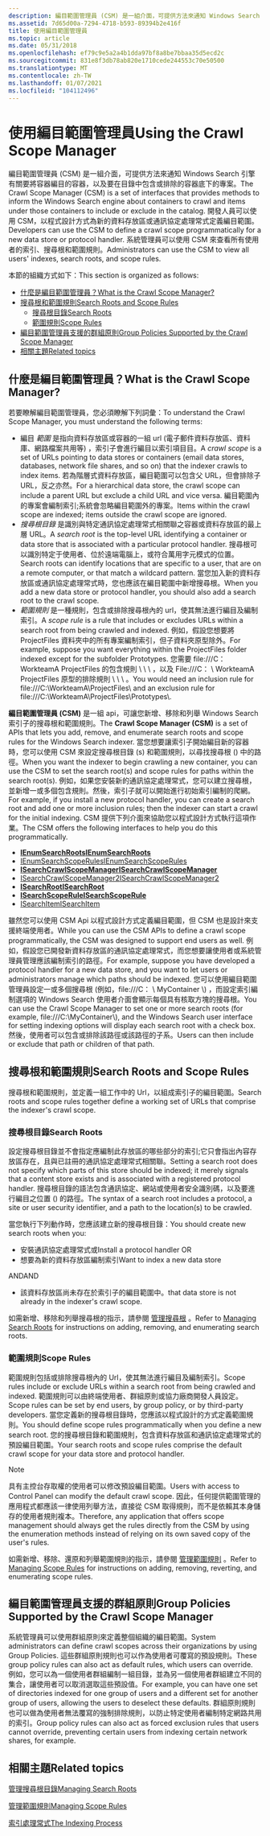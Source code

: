 ```yaml
---
description: 編目範圍管理員 (CSM) 是一組介面，可提供方法來通知 Windows Search 引擎有關要將容器編目的容器，以及要在目錄中包含或排除的容器底下的專案。
ms.assetid: 7d65d00a-7294-4718-b593-89394b2e416f
title: 使用編目範圍管理員
ms.topic: article
ms.date: 05/31/2018
ms.openlocfilehash: ef79c9e5a2a4b1dda97bf8a8be7bbaa35d5ecd2c
ms.sourcegitcommit: 831e8f3db78ab820e1710cede244553c70e50500
ms.translationtype: MT
ms.contentlocale: zh-TW
ms.lasthandoff: 01/07/2021
ms.locfileid: "104112496"
---
```

# <a name="using-the-crawl-scope-manager"></a><span data-ttu-id="28180-103">使用編目範圍管理員</span><span class="sxs-lookup"><span data-stu-id="28180-103">Using the Crawl Scope Manager</span></span>

<span data-ttu-id="28180-104">編目範圍管理員 (CSM) 是一組介面，可提供方法來通知 Windows Search 引擎有關要將容器編目的容器，以及要在目錄中包含或排除的容器底下的專案。</span><span class="sxs-lookup"><span data-stu-id="28180-104">The Crawl Scope Manager (CSM) is a set of interfaces that provides methods to inform the Windows Search engine about containers to crawl and items under those containers to include or exclude in the catalog.</span></span> <span data-ttu-id="28180-105">開發人員可以使用 CSM，以程式設計方式為新的資料存放區或通訊協定處理常式定義編目範圍。</span><span class="sxs-lookup"><span data-stu-id="28180-105">Developers can use the CSM to define a crawl scope programmatically for a new data store or protocol handler.</span></span> <span data-ttu-id="28180-106">系統管理員可以使用 CSM 來查看所有使用者的索引、搜尋根和範圍規則。</span><span class="sxs-lookup"><span data-stu-id="28180-106">Administrators can use the CSM to view all users' indexes, search roots, and scope rules.</span></span>

<span data-ttu-id="28180-107">本節的組織方式如下：</span><span class="sxs-lookup"><span data-stu-id="28180-107">This section is organized as follows:</span></span>

-   [<span data-ttu-id="28180-108">什麼是編目範圍管理員？</span><span class="sxs-lookup"><span data-stu-id="28180-108">What is the Crawl Scope Manager?</span></span>](#what-is-the-crawl-scope-manager)
-   [<span data-ttu-id="28180-109">搜尋根和範圍規則</span><span class="sxs-lookup"><span data-stu-id="28180-109">Search Roots and Scope Rules</span></span>](#search-roots-and-scope-rules)
    -   [<span data-ttu-id="28180-110">搜尋根目錄</span><span class="sxs-lookup"><span data-stu-id="28180-110">Search Roots</span></span>](#search-roots-and-scope-rules)
    -   [<span data-ttu-id="28180-111">範圍規則</span><span class="sxs-lookup"><span data-stu-id="28180-111">Scope Rules</span></span>](#scope-rules)
-   [<span data-ttu-id="28180-112">編目範圍管理員支援的群組原則</span><span class="sxs-lookup"><span data-stu-id="28180-112">Group Policies Supported by the Crawl Scope Manager</span></span>](#group-policies-supported-by-the-crawl-scope-manager)
-   [<span data-ttu-id="28180-113">相關主題</span><span class="sxs-lookup"><span data-stu-id="28180-113">Related topics</span></span>](#related-topics)

## <a name="what-is-the-crawl-scope-manager"></a><span data-ttu-id="28180-114">什麼是編目範圍管理員？</span><span class="sxs-lookup"><span data-stu-id="28180-114">What is the Crawl Scope Manager?</span></span>

<span data-ttu-id="28180-115">若要瞭解編目範圍管理員，您必須瞭解下列詞彙：</span><span class="sxs-lookup"><span data-stu-id="28180-115">To understand the Crawl Scope Manager, you must understand the following terms:</span></span>

-   <span data-ttu-id="28180-116">編目 *範圍* 是指向資料存放區或容器的一組 url (電子郵件資料存放區、資料庫、網路檔案共用等) ，索引子會進行編目以索引項目目。</span><span class="sxs-lookup"><span data-stu-id="28180-116">A *crawl scope* is a set of URLs pointing to data stores or containers (email data stores, databases, network file shares, and so on) that the indexer crawls to index items.</span></span> <span data-ttu-id="28180-117">若為階層式資料存放區，編目範圍可以包含父 URL，但會排除子 URL，反之亦然。</span><span class="sxs-lookup"><span data-stu-id="28180-117">For a hierarchical data store, the crawl scope can include a parent URL but exclude a child URL and vice versa.</span></span> <span data-ttu-id="28180-118">編目範圍內的專案會編制索引;系統會忽略編目範圍外的專案。</span><span class="sxs-lookup"><span data-stu-id="28180-118">Items within the crawl scope are indexed; items outside the crawl scope are ignored.</span></span>
-   <span data-ttu-id="28180-119">*搜尋根目錄* 是識別與特定通訊協定處理常式相關聯之容器或資料存放區的最上層 URL。</span><span class="sxs-lookup"><span data-stu-id="28180-119">A *search root* is the top-level URL identifying a container or data store that is associated with a particular protocol handler.</span></span> <span data-ttu-id="28180-120">搜尋根可以識別特定于使用者、位於遠端電腦上，或符合萬用字元模式的位置。</span><span class="sxs-lookup"><span data-stu-id="28180-120">Search roots can identify locations that are specific to a user, that are on a remote computer, or that match a wildcard pattern.</span></span> <span data-ttu-id="28180-121">當您加入新的資料存放區或通訊協定處理常式時，您也應該在編目範圍中新增搜尋根。</span><span class="sxs-lookup"><span data-stu-id="28180-121">When you add a new data store or protocol handler, you should also add a search root to the crawl scope.</span></span>
-   <span data-ttu-id="28180-122">*範圍規則* 是一種規則，包含或排除搜尋根內的 url，使其無法進行編目及編制索引。</span><span class="sxs-lookup"><span data-stu-id="28180-122">A *scope rule* is a rule that includes or excludes URLs within a search root from being crawled and indexed.</span></span> <span data-ttu-id="28180-123">例如，假設您想要將 ProjectFiles 資料夾中的所有專案編制索引，但子資料夾原型除外。</span><span class="sxs-lookup"><span data-stu-id="28180-123">For example, suppose you want everything within the ProjectFiles folder indexed except for the subfolder Prototypes.</span></span> <span data-ttu-id="28180-124">您需要 file:///C： WorkteamA ProjectFiles 的包含規則 \\ \\ \\ ，以及 File:///C： \\ WorkteamA ProjectFiles 原型的排除規則 \\ \\ \\ 。</span><span class="sxs-lookup"><span data-stu-id="28180-124">You would need an inclusion rule for file:///C:\\WorkteamA\\ProjectFiles\\ and an exclusion rule for file:///C:\\WorkteamA\\ProjectFiles\\Prototypes\\.</span></span>

<span data-ttu-id="28180-125">**編目範圍管理員 (CSM)** 是一組 api，可讓您新增、移除和列舉 Windows Search 索引子的搜尋根和範圍規則。</span><span class="sxs-lookup"><span data-stu-id="28180-125">The **Crawl Scope Manager (CSM)** is a set of APIs that lets you add, remove, and enumerate search roots and scope rules for the Windows Search indexer.</span></span> <span data-ttu-id="28180-126">當您想要讓索引子開始編目新的容器時，您可以使用 CSM 來設定搜尋根目錄 (s) 和範圍規則，以尋找搜尋根 () 中的路徑。</span><span class="sxs-lookup"><span data-stu-id="28180-126">When you want the indexer to begin crawling a new container, you can use the CSM to set the search root(s) and scope rules for paths within the search root(s).</span></span> <span data-ttu-id="28180-127">例如，如果您安裝新的通訊協定處理常式，您可以建立搜尋根，並新增一或多個包含規則。然後，索引子就可以開始進行初始索引編制的爬網。</span><span class="sxs-lookup"><span data-stu-id="28180-127">For example, if you install a new protocol handler, you can create a search root and add one or more inclusion rules; then the indexer can start a crawl for the initial indexing.</span></span> <span data-ttu-id="28180-128">CSM 提供下列介面來協助您以程式設計方式執行這項作業。</span><span class="sxs-lookup"><span data-stu-id="28180-128">The CSM offers the following interfaces to help you do this programmatically.</span></span>

-   [<span data-ttu-id="28180-129">**IEnumSearchRoots**</span><span class="sxs-lookup"><span data-stu-id="28180-129">**IEnumSearchRoots**</span></span>](/windows/desktop/api/Searchapi/nn-searchapi-ienumsearchroots)
-   [<span data-ttu-id="28180-130">IEnumSearchScopeRules</span><span class="sxs-lookup"><span data-stu-id="28180-130">IEnumSearchScopeRules</span></span>](/windows/win32/api/searchapi/nn-searchapi-ienumsearchscoperules)
-   [<span data-ttu-id="28180-131">**ISearchCrawlScopeManager**</span><span class="sxs-lookup"><span data-stu-id="28180-131">**ISearchCrawlScopeManager**</span></span>](/windows/desktop/api/Searchapi/nn-searchapi-isearchcrawlscopemanager)
-   [<span data-ttu-id="28180-132">ISearchCrawlScopeManager2</span><span class="sxs-lookup"><span data-stu-id="28180-132">ISearchCrawlScopeManager2</span></span>](/windows/win32/api/searchapi/nn-searchapi-isearchcrawlscopemanager2)
-   [<span data-ttu-id="28180-133">**ISearchRoot**</span><span class="sxs-lookup"><span data-stu-id="28180-133">**ISearchRoot**</span></span>](/windows/desktop/api/Searchapi/nn-searchapi-isearchroot)
-   [<span data-ttu-id="28180-134">**ISearchScopeRule**</span><span class="sxs-lookup"><span data-stu-id="28180-134">**ISearchScopeRule**</span></span>](/windows/desktop/api/Searchapi/nn-searchapi-isearchscoperule)
-   [<span data-ttu-id="28180-135">ISearchItem</span><span class="sxs-lookup"><span data-stu-id="28180-135">ISearchItem</span></span>](./-search-isearchitem.md)

<span data-ttu-id="28180-136">雖然您可以使用 CSM Api 以程式設計方式定義編目範圍，但 CSM 也是設計來支援終端使用者。</span><span class="sxs-lookup"><span data-stu-id="28180-136">While you can use the CSM APIs to define a crawl scope programmatically, the CSM was designed to support end users as well.</span></span> <span data-ttu-id="28180-137">例如，假設您已開發新資料存放區的通訊協定處理常式，而您想要讓使用者或系統管理員管理應該編制索引的路徑。</span><span class="sxs-lookup"><span data-stu-id="28180-137">For example, suppose you have developed a protocol handler for a new data store, and you want to let users or administrators manage which paths should be indexed.</span></span> <span data-ttu-id="28180-138">您可以使用編目範圍管理員設定一或多個搜尋根 (例如，file:///C： \\ MyContainer \\) ，而設定索引編制選項的 Windows Search 使用者介面會顯示每個具有核取方塊的搜尋根。</span><span class="sxs-lookup"><span data-stu-id="28180-138">You can use the Crawl Scope Manager to set one or more search roots (for example, file:///C:\\MyContainer\\), and the Windows Search user interface for setting indexing options will display each search root with a check box.</span></span> <span data-ttu-id="28180-139">然後，使用者可以包含或排除該路徑或該路徑的子系。</span><span class="sxs-lookup"><span data-stu-id="28180-139">Users can then include or exclude that path or children of that path.</span></span>

## <a name="search-roots-and-scope-rules"></a><span data-ttu-id="28180-140">搜尋根和範圍規則</span><span class="sxs-lookup"><span data-stu-id="28180-140">Search Roots and Scope Rules</span></span>

<span data-ttu-id="28180-141">搜尋根和範圍規則，並定義一組工作中的 Url，以組成索引子的編目範圍。</span><span class="sxs-lookup"><span data-stu-id="28180-141">Search roots and scope rules together define a working set of URLs that comprise the indexer's crawl scope.</span></span>

### <a name="search-roots"></a><span data-ttu-id="28180-142">搜尋根目錄</span><span class="sxs-lookup"><span data-stu-id="28180-142">Search Roots</span></span>

<span data-ttu-id="28180-143">設定搜尋根目錄並不會指定應編制此存放區的哪些部分的索引;它只會指出內容存放區存在，且與已註冊的通訊協定處理常式相關聯。</span><span class="sxs-lookup"><span data-stu-id="28180-143">Setting a search root does not specify which parts of this store should be indexed; it merely signals that a content store exists and is associated with a registered protocol handler.</span></span> <span data-ttu-id="28180-144">搜尋根目錄的語法包含通訊協定、網站或使用者安全識別碼，以及要進行編目之位置 () 的路徑。</span><span class="sxs-lookup"><span data-stu-id="28180-144">The syntax of a search root includes a protocol, a site or user security identifier, and a path to the location(s) to be crawled.</span></span>

<span data-ttu-id="28180-145">當您執行下列動作時，您應該建立新的搜尋根目錄：</span><span class="sxs-lookup"><span data-stu-id="28180-145">You should create new search roots when you:</span></span>

-   <span data-ttu-id="28180-146">安裝通訊協定處理常式或</span><span class="sxs-lookup"><span data-stu-id="28180-146">Install a protocol handler OR</span></span>
-   <span data-ttu-id="28180-147">想要為新的資料存放區編制索引</span><span class="sxs-lookup"><span data-stu-id="28180-147">Want to index a new data store</span></span>

<span data-ttu-id="28180-148">AND</span><span class="sxs-lookup"><span data-stu-id="28180-148">AND</span></span>

-   <span data-ttu-id="28180-149">該資料存放區尚未存在於索引子的編目範圍中。</span><span class="sxs-lookup"><span data-stu-id="28180-149">that data store is not already in the indexer's crawl scope.</span></span>

<span data-ttu-id="28180-150">如需新增、移除和列舉搜尋根的指示，請參閱 [管理搜尋根](-search-3x-wds-extidx-csm-searchroots.md) 。</span><span class="sxs-lookup"><span data-stu-id="28180-150">Refer to [Managing Search Roots](-search-3x-wds-extidx-csm-searchroots.md) for instructions on adding, removing, and enumerating search roots.</span></span>

### <a name="scope-rules"></a><span data-ttu-id="28180-151">範圍規則</span><span class="sxs-lookup"><span data-stu-id="28180-151">Scope Rules</span></span>

<span data-ttu-id="28180-152">範圍規則包括或排除搜尋根內的 Url，使其無法進行編目及編制索引。</span><span class="sxs-lookup"><span data-stu-id="28180-152">Scope rules include or exclude URLs within a search root from being crawled and indexed.</span></span> <span data-ttu-id="28180-153">範圍規則可以由終端使用者、群組原則或協力廠商開發人員設定。</span><span class="sxs-lookup"><span data-stu-id="28180-153">Scope rules can be set by end users, by group policy, or by third-party developers.</span></span> <span data-ttu-id="28180-154">當您定義新的搜尋根目錄時，您應該以程式設計的方式定義範圍規則。</span><span class="sxs-lookup"><span data-stu-id="28180-154">You should define scope rules programmatically when you define a new search root.</span></span> <span data-ttu-id="28180-155">您的搜尋根目錄和範圍規則，包含資料存放區和通訊協定處理常式的預設編目範圍。</span><span class="sxs-lookup"><span data-stu-id="28180-155">Your search roots and scope rules comprise the default crawl scope for your data store and protocol handler.</span></span>

> [!Note]  
> <span data-ttu-id="28180-156">具有主控台存取權的使用者可以修改預設編目範圍。</span><span class="sxs-lookup"><span data-stu-id="28180-156">Users with access to Control Panel can modify the default crawl scope.</span></span> <span data-ttu-id="28180-157">因此，任何提供範圍管理的應用程式都應該一律使用列舉方法，直接從 CSM 取得規則，而不是依賴其本身儲存的使用者規則複本。</span><span class="sxs-lookup"><span data-stu-id="28180-157">Therefore, any application that offers scope management should always get the rules directly from the CSM by using the enumeration methods instead of relying on its own saved copy of the user's rules.</span></span>

 

<span data-ttu-id="28180-158">如需新增、移除、還原和列舉範圍規則的指示，請參閱 [管理範圍規則](-search-3x-wds-extidx-csm-scoperules.md) 。</span><span class="sxs-lookup"><span data-stu-id="28180-158">Refer to [Managing Scope Rules](-search-3x-wds-extidx-csm-scoperules.md) for instructions on adding, removing, reverting, and enumerating scope rules.</span></span>

## <a name="group-policies-supported-by-the-crawl-scope-manager"></a><span data-ttu-id="28180-159">編目範圍管理員支援的群組原則</span><span class="sxs-lookup"><span data-stu-id="28180-159">Group Policies Supported by the Crawl Scope Manager</span></span>

<span data-ttu-id="28180-160">系統管理員可以使用群組原則來定義整個組織的編目範圍。</span><span class="sxs-lookup"><span data-stu-id="28180-160">System administrators can define crawl scopes across their organizations by using Group Policies.</span></span> <span data-ttu-id="28180-161">這些群組原則規則也可以作為使用者可覆寫的預設規則。</span><span class="sxs-lookup"><span data-stu-id="28180-161">These group policy rules can also act as default rules, which users can override.</span></span> <span data-ttu-id="28180-162">例如，您可以為一個使用者群組編制一組目錄，並為另一個使用者群組建立不同的集合，讓使用者可以取消選取這些預設值。</span><span class="sxs-lookup"><span data-stu-id="28180-162">For example, you can have one set of directories indexed for one group of users and a different set for another group of users, allowing the users to deselect these defaults.</span></span> <span data-ttu-id="28180-163">群組原則規則也可以做為使用者無法覆寫的強制排除規則，以防止特定使用者編制特定網路共用的索引。</span><span class="sxs-lookup"><span data-stu-id="28180-163">Group policy rules can also act as forced exclusion rules that users cannot override, preventing certain users from indexing certain network shares, for example.</span></span>

## <a name="related-topics"></a><span data-ttu-id="28180-164">相關主題</span><span class="sxs-lookup"><span data-stu-id="28180-164">Related topics</span></span>

<dl> <dt>

[<span data-ttu-id="28180-165">管理搜尋根目錄</span><span class="sxs-lookup"><span data-stu-id="28180-165">Managing Search Roots</span></span>](-search-3x-wds-extidx-csm-searchroots.md)
</dt> <dt>

[<span data-ttu-id="28180-166">管理範圍規則</span><span class="sxs-lookup"><span data-stu-id="28180-166">Managing Scope Rules</span></span>](-search-3x-wds-extidx-csm-scoperules.md)
</dt> <dt>

[<span data-ttu-id="28180-167">索引處理常式</span><span class="sxs-lookup"><span data-stu-id="28180-167">The Indexing Process</span></span>](-search-indexing-process-overview.md)
</dt> </dl>

 

 
